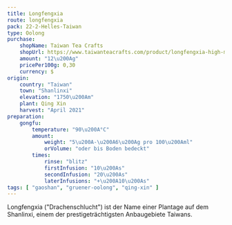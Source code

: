 ```yaml
---
title: Longfengxia
route: longfengxia
pack: 22-2-Helles-Taiwan
type: Oolong
purchase:
    shopName: Taiwan Tea Crafts
    shopUrl: https://www.taiwanteacrafts.com/product/longfengxia-high-mountain-spring-oolong-tea/?attribute_pa_weight=250-g-8-82-oz-save-20&v=3a52f3c22ed6
    amount: "12\u200Ag"
    pricePer100g: 0,30
    currency: $
origin:
    country: "Taiwan"
    town: "Shanlinxi"
    elevation: "1750\u200Am"
    plant: Qing Xin
    harvest: "April 2021"
preparation:
    gongfu:
        temperature: "90\u200A°C"
        amount:
            weight: "5\u200A-\u200A6\u200Ag pro 100\u200Aml"
            orVolume: "oder bis Boden bedeckt"
        times:
            rinse: "blitz"
            firstInfusion: "10\u200As"
            secondInfusion: "20\u200As"
            laterInfusions: "+\u200A10\u200As"
tags: [ "gaoshan", "gruener-oolong", "qing-xin" ]
---
```

Longfengxia ("Drachenschlucht") ist der Name einer Plantage auf dem Shanlinxi, einem der prestigeträchtigsten Anbaugebiete Taiwans.